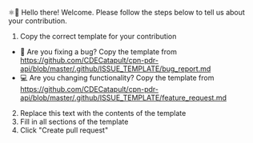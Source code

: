 ⚛👋 Hello there! Welcome. Please follow the steps below to tell us about your contribution.

1. Copy the correct template for your contribution

- 🐛 Are you fixing a bug? Copy the template from <https://github.com/CDECatapult/cpn-pdr-api/blob/master/.github/ISSUE_TEMPLATE/bug_report.md>
- 💻 Are you changing functionality? Copy the template from <https://github.com/CDECatapult/cpn-pdr-api/blob/master/.github/ISSUE_TEMPLATE/feature_request.md>

2. Replace this text with the contents of the template
3. Fill in all sections of the template
4. Click "Create pull request"
